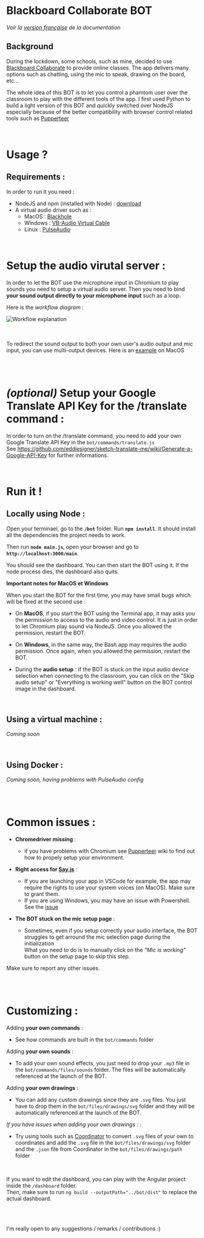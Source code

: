 # Blackboard Collaborate BOT

*Voir la [version française](https://github.com/Minifixio/blackboard-collab-bot-js/blob/master/README.fr.md) de la documentation*


## Background

During the lockdown, some schools, such as mine, decided to use [Blackboard Collaborate](https://www.blackboard.com/teaching-learning/collaboration-web-conferencing/blackboard-collaborate) to provide online classes.
The app delivers many options such as chatting, using the mic to speak, drawing on the board, etc... 

The whole idea of this BOT is to let you control a phamtom user over the classroom to play with the different tools of the app.
I first used Python to build a light version of this BOT and quickly switched over NodeJS especially because of the better compatibility with browser control related tools such as [Pupperteer](https://github.com/puppeteer/puppeteer)

<br/>

# Usage ?

## Requirements :

In order to run it you need :
  - NodeJS and npm (installed with Node) : [download](https://nodejs.org/en/)
  - A virtual audio driver such as :
    - MacOS : [Blackhole](https://github.com/ExistentialAudio/BlackHole)
    - Windows : [VB-Audio Virtual Cable](https://www.vb-audio.com/Cable/index.htm)
    - Linux : [PulseAudio](https://gitlab.freedesktop.org/pulseaudio/pulseaudio)
 
<br/>

# Setup the audio virutal server :

In order to let the BOT use the microphone input in Chromium to play sounds you need to setup a virtual audio server.
Then you need to bind **your sound output directly to your microphone input** such as a loop. 

Here is the *workflow diagram* :

![Workflow explanation](https://github.com/Minifixio/blackboard-collab-bot-js/blob/master/bot/models/sound_workflow.png)

<br/><br/>
To redirect the sound output to both your own user's audio output and mic input, you can use multi-output devices. 
Here is an [example](https://support.apple.com/guide/audio-midi-setup/ams7c093f372/mac) on MacOS<br/><br/>

<br/>

# *(optional)* Setup your Google Translate API Key for the /translate command :

In order to turn on the /translate command, you need to add your own Google Translate API Key in the ```bot/commands/translate.js```  
See https://github.com/eddiesigner/sketch-translate-me/wiki/Generate-a-Google-API-Key for further informations.

<br/>

# Run it !

## **Locally using Node** :
 
Open your terminael, go to the **`/bot`** folder. Run **```npm install```**. It should install all the dependencies the project needs to work.
 
Then run **`node main.js`**, open your browser and go to **```http://localhost:3000/main```**.
 
You should see the dashboard. You can then start the BOT using it.
If the node process dies, the dashboard also quits.

**Important notes for MacOS et Windows**

When you start the BOT for the first time, you may have small bugs which will be fixed at the second use :  

* On **MacOS**, if you start the BOT using the Terminal app, it may asks you the permission to access to the audio and video control. It is just in order to let Chromium play sound via NodeJS. Once you allowed the permission, restart the BOT.

* On **Windows**, in the same way, the Bash app may requires the audio permission. Once again, when you allowed the permission, restart the BOT.

* During the **audio setup** : if the BOT is stuck on the input audio device selection when connecting to the classroom, you can click on the "Skip audio setup" or "Everything is working well" button on the BOT control image in the dashboard.


<br/>

## Using a **virtual machine** :

*Coming soon*


<br/>

## Using **Docker** :
 
*Coming soon, having problems with PulseAudio config*
 
<br/><br/>

# Common issues :

- **Chromedriver missing** : 
  - if you have problems with Chromium see [Pupperteer](https://github.com/puppeteer/puppeteer) wiki to find out how to propely setup your environment.

- **Right access for [Say.js](https://github.com/marak/say.js/)** :
  - If you are launching your app in VSCode for example, the app may require the rights to use your system voices (on MacOS). Make sure to grant them.
  - If you are using Windows, you may have an issue with Powershell. See the [issue](https://github.com/Marak/say.js/issues/75)

- **The BOT stuck on the mic setup page** :
  - Sometimes, even if you setup correctly your audio interface, the BOT struggles to get arround the mic selection page during the initialization  
  What you need to do is to manually click on the *"Mic is working"* button on the setup page to skip this step.

Make sure to report any other issues.

<br/><br/>

# Customizing :

Adding **your own commands** : 
* See how commands are built in the ```bot/commands``` folder


Adding **your own sounds** : 
* To add your own sound effects, you just need to drop your ```.mp3``` file in the ```bot/commands/files/sounds``` folder. The files will be automatically referenced at the launch of the BOT.


Adding **your own drawings** : 
* You can add any custom drawings since they are ```.svg``` files. You just have to drop them in the ```bot/files/drawings/svg``` folder and they will be automatically referenced at the launch of the BOT.

*If you have issues when adding your own drawings :* :
* Try using tools such as [Coordinator](https://spotify.github.io/coordinator/) to convert ```.svg``` files of your own to coordinates and add the ```.svg``` file in the ```bot/files/drawings/svg``` folder and the ```.json``` file from Coordinator in the ```bot/files/drawings/path``` folder


<br/>

If you want to edit the dashboard, you can play with the Angular project inside the ```/dashboard``` folder.  
Then, make sure to run ```ng build --outputPath="../bot/dist"``` to replace the actual dashboard.

<br/><br/>

I'm really open to any suggestions / remarks / contributions :)

